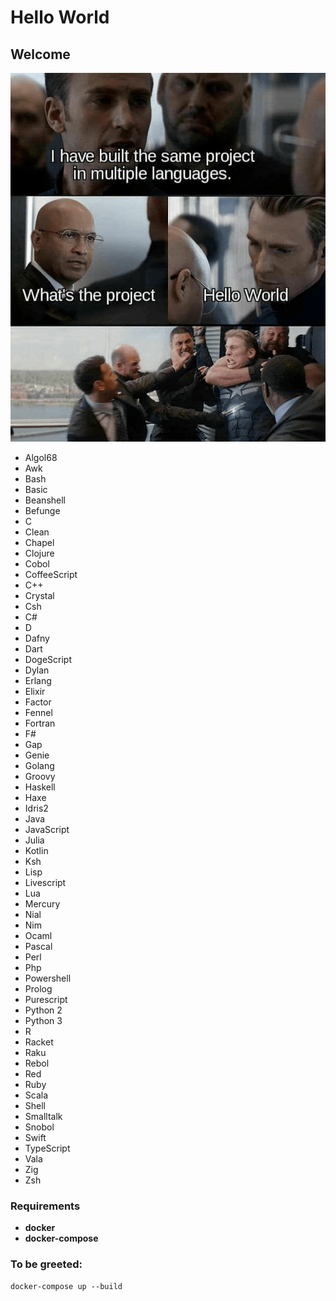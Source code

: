 # Hello World

## Welcome

![image info](./hello_world.png)

- Algol68
- Awk
- Bash
- Basic
- Beanshell
- Befunge
- C
- Clean
- Chapel
- Clojure
- Cobol
- CoffeeScript
- C++
- Crystal
- Csh
- C#
- D
- Dafny
- Dart
- DogeScript
- Dylan
- Erlang
- Elixir
- Factor
- Fennel
- Fortran
- F#
- Gap
- Genie
- Golang
- Groovy
- Haskell
- Haxe
- Idris2
- Java
- JavaScript
- Julia
- Kotlin
- Ksh
- Lisp
- Livescript
- Lua
- Mercury
- Nial
- Nim
- Ocaml
- Pascal
- Perl
- Php
- Powershell
- Prolog
- Purescript
- Python 2
- Python 3
- R
- Racket
- Raku
- Rebol
- Red
- Ruby
- Scala
- Shell
- Smalltalk
- Snobol
- Swift
- TypeScript
- Vala
- Zig
- Zsh

### Requirements
- **docker**
- **docker-compose**

###  To be greeted:
```
docker-compose up --build
```
